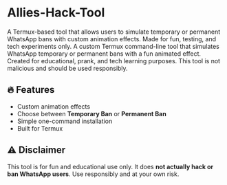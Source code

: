 # Allies-Hack-Tool
A Termux-based tool that allows users to simulate temporary or permanent WhatsApp bans with custom animation effects. Made for fun, testing, and tech experiments only.
A custom Termux command-line tool that simulates WhatsApp temporary or permanent bans with a fun animated effect. Created for educational, prank, and tech learning purposes. This tool is not malicious and should be used responsibly.

## 🔥 Features
- Custom animation effects
- Choose between **Temporary Ban** or **Permanent Ban**
- Simple one-command installation
- Built for Termux

## ⚠️ Disclaimer
This tool is for fun and educational use only. It does **not actually hack or ban WhatsApp users**. Use responsibly and at your own risk.
